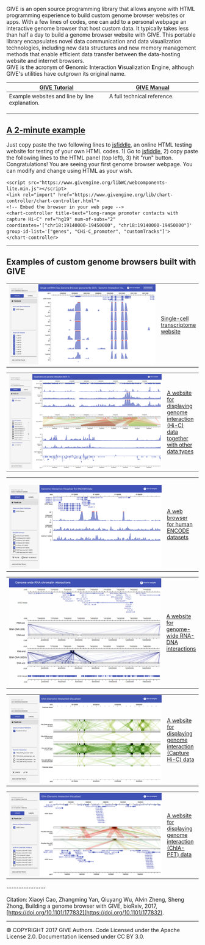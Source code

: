 GIVE  is an open source programming library that allows anyone with HTML programming experience to build custom genome browser websites or apps.  With a few lines of codes, one can add to a personal webpage an interactive genome browser that host custom data. It typically takes less than half a day to build a genome browser website with GIVE. 
This portable library encapsulates novel data communication and data visualization technologies, including new data structures and new memory management methods that enable efficient data transfer between the data-hosting website and internet browsers.  
GIVE is the acronym of **G**enomic **I**nteraction **V**isualization **E**ngine, although GIVE's utilities have outgrown its original name.

[GIVE Tutorial](https://github.com/Zhong-Lab-UCSD/Genomic-Interactive-Visualization-Engine/tree/master/tutorials)  | [GIVE Manual](https://github.com/Zhong-Lab-UCSD/Genomic-Interactive-Visualization-Engine/blob/master/manuals/index.md) 
-------------------------------------------------------------------------------------------------------------------|-------------------------------------------------------------------------------------------------------------------------------
Example websites and line by line explanation.                                                                     | A full technical reference.                                                                                               

## [A 2-minute example](https://jsfiddle.net/frankyan/mcdng033/1/)

Just copy paste the two following lines to [jsfiddle](https://jsfiddle.net), an online HTML testing website for testing of your own HTML codes. 1) Go to  [jsfiddle](https://jsfiddle.net), 2) copy paste the following lines to the HTML panel (top left), 3) hit "run" button.
Congratulations! You are seeing your first genome browser webpage. You can modify and change using HTML as your wish.
```
<script src="https://www.givengine.org/libWC/webcomponents-lite.min.js"></script> 
<link rel="import" href="https://www.givengine.org/lib/chart-controller/chart-controller.html">
<!-- Embed the browser in your web page -->
<chart-controller title-text="long-range promoter contacts with capture Hi-C" ref="hg19" num-of-subs="2" coordinates='["chr18:19140000-19450000", "chr18:19140000-19450000"]' group-id-list='["genes", "CHi-C_promoter", "customTracks"]'>
</chart-controller>
```

****************

## Examples of custom genome browsers built with GIVE

<table>
  <tr>
    <td width=400px>
      <a href="https://singlecell.genemo.org"><img src="figures/give_singlecell.png" width="400px"></a>
    </td>
    <td>
      <a href="https://singlecell.genemo.org">Single-cell transcriptome website</a>
    </td>
  </tr>
</table>

<table>
  <tr>
    <td width=400px>
      <a href="https://mcf7.givengine.org"><img src="figures/give_hic.png" width="400px"></a>
    </td>
    <td>
      <a href="https://mcf7.givengine.org">A website for displaying genome interaction (Hi-C) data together with other data types</a>
    </td> 
  </tr>
</table>

<table>
  <tr>
    <td width=400px>
      <a href="https://encode.genemo.org"><img src="figures/give_encode.png" width="400px"></a>
    </td>
    <td>
      <a href="https://encode.genemo.org">A web browser for human ENCODE datasets</a>
    </td>
  </tr>
</table>

<table>
  <tr>
    <td width=400px>
      <a href="https://margi.givengine.org"><img src="figures/give_RNAinteraction.jpg" width="400px"></a>
    </td>
    <td>
      <a href="https://margi.givengine.org">A website for genome-wide RNA-DNA interactions</a>
    </td>
  </tr>
</table>

<table>
  <tr>
    <td width=400px>
      <a href="https://chic.givengine.org"><img src="figures/give_hic1.png" width="400px"></a>
    </td>
    <td>
      <a href="https://chic.givengine.org">A website for displaying genome interaction (Capture Hi-C) data</a>
    </td>
  </tr>
</table>

<table>
  <tr>
    <td width=400px>
      <a href="https://chiapet.givengine.org"><img src="figures/give_chiapet.png" width="400px"></a>
    </td>
    <td>
      <a href="https://chiapet.givengine.org">A website for displaying genome interaction (ChIA-PET) data</a>
    </td>
  </tr>
</table>
----------------

Citation: Xiaoyi Cao, Zhangming Yan, Qiuyang Wu, Alvin Zheng, Sheng Zhong, Building a genome browser with GIVE,  bioRxiv, 2017, [https://doi.org/10.1101/177832](https://doi.org/10.1101/177832).

----------------

© COPYRIGHT 2017 GIVE Authors. Code Licensed under the Apache License 2.0. Documentation licensed under CC BY 3.0. 
